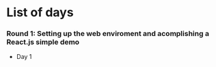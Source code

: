 # List of days
### Round 1: Setting up the web enviroment and acomplishing a React.js simple demo
* Day 1 

